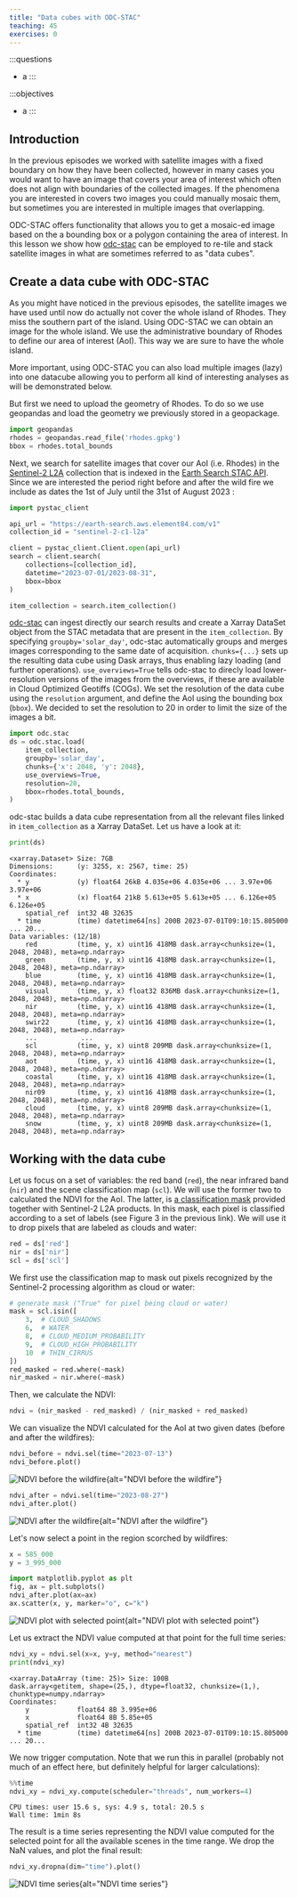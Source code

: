 ```yaml
---
title: "Data cubes with ODC-STAC"
teaching: 45
exercises: 0
---
```


:::questions
- a
:::

:::objectives
- a
:::

## Introduction

In the previous episodes we worked with satellite images with a fixed boundary on how they have been collected, however in many cases you would want to have an image that covers your area of interest which often does not align with boundaries of the collected images. If the phenomena you are interested in covers two images you could manually mosaic them, but sometimes you are interested in multiple images that overlapping.  

ODC-STAC offers functionality that allows you to get a mosaic-ed image based on the a bounding box or a polygon containing the area of interest. In this lesson we show how [odc-stac](https://odc-stac.readthedocs.io/en/latest/?badge=latest) can be employed to re-tile and stack satellite images in what are sometimes referred to as "data cubes". 

## Create a data cube with ODC-STAC

As you might have noticed in the previous episodes, the satellite images we have used until now do actually not cover the whole island of Rhodes. They miss the southern part of the island. Using ODC-STAC we can obtain an image for the whole island. We use the administrative boundary of Rhodes to define our area of interest (AoI). This way we are sure to have the whole island.

More important, using ODC-STAC you can also load multiple images (lazy) into one datacube allowing you to perform all kind of interesting analyses as will be demonstrated below.

But first we need to upload the geometry of Rhodes. To do so we use geopandas and load the geometry we previously stored in a geopackage.

```python
import geopandas
rhodes = geopandas.read_file('rhodes.gpkg')
bbox = rhodes.total_bounds
```

Next, we search for satellite images that cover our AoI (i.e. Rhodes) in the [Sentinel-2 L2A](https://radiantearth.github.io/stac-browser/#/external/earth-search.aws.element84.com/v1/collections/sentinel-2-l2a) collection that is indexed in the [Earth Search STAC API](https://radiantearth.github.io/stac-browser/#/external/earth-search.aws.element84.com/v1/). Since we are interested the period right before and after the wild fire we include as dates the 1st of July until the 31st of August 2023 :

```python
import pystac_client

api_url = "https://earth-search.aws.element84.com/v1"
collection_id = "sentinel-2-c1-l2a"

client = pystac_client.Client.open(api_url)
search = client.search(
    collections=[collection_id],
    datetime="2023-07-01/2023-08-31",
    bbox=bbox
)

item_collection = search.item_collection()
```

[odc-stac](https://odc-stac.readthedocs.io/en/latest/?badge=latest) can ingest directly our search results and create a Xarray DataSet object from the STAC metadata that are present in the `item_collection`. By specifying `groupby='solar_day'`, odc-stac automatically groups and merges images corresponding to the same date of acquisition. `chunks={...}` sets up the resulting data cube using Dask arrays, thus enabling lazy loading (and further operations). `use_overviews=True` tells odc-stac to direcly load lower-resolution versions of the images from the overviews, if these are available in Cloud Optimized Geotiffs (COGs). We set the resolution of the data cube using the `resolution` argument, and define the AoI using the bounding box (`bbox`). We decided to set the resolution to 20 in order to limit the size of the images a bit.

```python
import odc.stac
ds = odc.stac.load(
    item_collection,
    groupby='solar_day',
    chunks={'x': 2048, 'y': 2048},
    use_overviews=True,
    resolution=20,
    bbox=rhodes.total_bounds,
)
```

odc-stac builds a data cube representation from all the relevant files linked in `item_collection` as a Xarray DataSet. Let us have a look at it:

```python
print(ds)
```

```output
<xarray.Dataset> Size: 7GB
Dimensions:      (y: 3255, x: 2567, time: 25)
Coordinates:
  * y            (y) float64 26kB 4.035e+06 4.035e+06 ... 3.97e+06 3.97e+06
  * x            (x) float64 21kB 5.613e+05 5.613e+05 ... 6.126e+05 6.126e+05
    spatial_ref  int32 4B 32635
  * time         (time) datetime64[ns] 200B 2023-07-01T09:10:15.805000 ... 20...
Data variables: (12/18)
    red          (time, y, x) uint16 418MB dask.array<chunksize=(1, 2048, 2048), meta=np.ndarray>
    green        (time, y, x) uint16 418MB dask.array<chunksize=(1, 2048, 2048), meta=np.ndarray>
    blue         (time, y, x) uint16 418MB dask.array<chunksize=(1, 2048, 2048), meta=np.ndarray>
    visual       (time, y, x) float32 836MB dask.array<chunksize=(1, 2048, 2048), meta=np.ndarray>
    nir          (time, y, x) uint16 418MB dask.array<chunksize=(1, 2048, 2048), meta=np.ndarray>
    swir22       (time, y, x) uint16 418MB dask.array<chunksize=(1, 2048, 2048), meta=np.ndarray>
    ...           ...
    scl          (time, y, x) uint8 209MB dask.array<chunksize=(1, 2048, 2048), meta=np.ndarray>
    aot          (time, y, x) uint16 418MB dask.array<chunksize=(1, 2048, 2048), meta=np.ndarray>
    coastal      (time, y, x) uint16 418MB dask.array<chunksize=(1, 2048, 2048), meta=np.ndarray>
    nir09        (time, y, x) uint16 418MB dask.array<chunksize=(1, 2048, 2048), meta=np.ndarray>
    cloud        (time, y, x) uint8 209MB dask.array<chunksize=(1, 2048, 2048), meta=np.ndarray>
    snow         (time, y, x) uint8 209MB dask.array<chunksize=(1, 2048, 2048), meta=np.ndarray>
```

## Working with the data cube

Let us focus on a set of variables: the red band (`red`), the near infrared band (`nir`) and the scene classification map (`scl`). We will use the former two to calculated the NDVI for the AoI. The latter, is [a classification mask](https://sentinels.copernicus.eu/web/sentinel/technical-guides/sentinel-2-msi/level-2a/algorithm-overview) provided together with Sentinel-2 L2A products. In this mask, each pixel is classified according to a set of labels (see Figure 3 in the previous link). We will use it to drop pixels that are labeled as clouds and water:

```python
red = ds['red']
nir = ds['nir']
scl = ds['scl']
```

We first use the classification map to mask out pixels recognized by the Sentinel-2 processing algorithm as cloud or water:

```python
# generate mask ("True" for pixel being cloud or water)
mask = scl.isin([
    3,  # CLOUD_SHADOWS
    6,  # WATER
    8,  # CLOUD_MEDIUM_PROBABILITY
    9,  # CLOUD_HIGH_PROBABILITY
    10  # THIN_CIRRUS
])
red_masked = red.where(~mask)
nir_masked = nir.where(~mask)
```

Then, we calculate the NDVI:

```python
ndvi = (nir_masked - red_masked) / (nir_masked + red_masked)
```

We can visualize the NDVI calculated for the AoI at two given dates (before and after the wildfires):

```python
ndvi_before = ndvi.sel(time="2023-07-13")
ndvi_before.plot()
```

![NDVI before the wildfire](fig/E12/NDVI-before.png){alt="NDVI before the wildfire"}

```python
ndvi_after = ndvi.sel(time="2023-08-27")
ndvi_after.plot()
```

![NDVI after the wildfire](fig/E12/NDVI-after.png){alt="NDVI after the wildfire"}

Let's now select a point in the region scorched by wildfires:

```python
x = 585_000
y = 3_995_000

import matplotlib.pyplot as plt
fig, ax = plt.subplots()
ndvi_after.plot(ax=ax)
ax.scatter(x, y, marker="o", c="k")
```

![NDVI plot with selected point](fig/E12/NDVI-after_point.png){alt="NDVI plot with selected point"}

Let us extract the NDVI value computed at that point for the full time series:

```python
ndvi_xy = ndvi.sel(x=x, y=y, method="nearest")
print(ndvi_xy)
```

```output
<xarray.DataArray (time: 25)> Size: 100B
dask.array<getitem, shape=(25,), dtype=float32, chunksize=(1,), chunktype=numpy.ndarray>
Coordinates:
    y            float64 8B 3.995e+06
    x            float64 8B 5.85e+05
    spatial_ref  int32 4B 32635
  * time         (time) datetime64[ns] 200B 2023-07-01T09:10:15.805000 ... 20...
```

We now trigger computation. Note that we run this in parallel (probably not much of an effect here, but definitely helpful for larger calculations):

```python
%%time
ndvi_xy = ndvi_xy.compute(scheduler="threads", num_workers=4)
```

```output
CPU times: user 15.6 s, sys: 4.9 s, total: 20.5 s
Wall time: 1min 8s
```

The result is a time series representing the NDVI value computed for the selected point for all the available scenes in the time range. We drop the NaN values, and plot the final result:

```python
ndvi_xy.dropna(dim="time").plot()
```

![NDVI time series](fig/E12/NDVI-time-series.png){alt="NDVI time series"}
